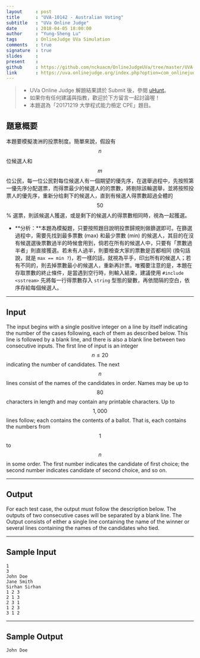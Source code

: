 ```yaml
---
layout     : post
title      : "UVA-10142 - Australian Voting"
subtitle   : "UVa Online Judge"
date       : 2018-04-05 18:00:00
author     : "Yung-Sheng Lu"
tags       : OnlineJudge UVa Simulation
comments   : true
signature  : true
slides     : 
present    :
github     : https://github.com/nckuacm/OnlineJudgeUVa/tree/master/UVA-10142
link       : https://uva.onlinejudge.org/index.php?option=com_onlinejudge&Itemid=8&page=show_problem&category=&problem=1083&mosmsg=Submission+received+with+ID+21093675
---
```


> * UVa Online Judge 解題結果請於 Submit 後，參閱 [uHunt](https://uhunt.onlinejudge.org/)。
> * 如果你有任何建議與指教，歡迎於下方留言一起討論喔！
> * 本題選為「20171219 大學程式能力檢定 CPE」題目。

## 題意概要

本題要模擬澳洲的投票制度。簡單來說，假設有 $$n$$ 位候選人和 $$m$$ 位公民，每一位公民對每位候選人有一個期望的優先序，在選舉過程中，先按照第一優先序分配選票，而得票最少的候選人的的票數，將剔除該輪選舉，並將按照投票人的優先序，重新分给剩下的候選人，直到有候選人得票數超過全體的 $$50$$% 選票，則該候選人獲選，或是剩下的候選人的得票數相同時，視為一起獲選。

* **分析：**本題為模擬題，只要按照題目說明投票歸規則做篩選即可。在篩選過程中，需要先找到最多票數 (max) 和最少票數 (min) 的候選人，其目的在沒有候選選後票數過半的時候會用到，倘若在所有的候選人中，只要有「票數過半者」則直接獲選。若未有人過半，則要檢查大家的票數是否都相同 (換句話說，就是 `max == min ?`)，若一樣的話，就視為平手，印出所有的候選人；若有不同的，則去掉票數最小的候選人，重新再計票。唯獨要注意的是，本題在存取票數的終止條件，是當遇到空行時，則輸入結束，建議使用 `#include <sstream>` 先將每一行得票數存入 `string` 型態的變數，再依間隔的空白，依序存給每個候選人。

---
## Input

The input begins with a single positive integer on a line by itself indicating the number of the cases following, each of them as described below. This line is followed by a blank line, and there is also a blank line between two consecutive inputs. The first line of input is an integer $$n \le 20$$ indicating the number of candidates. The next $$n$$ lines consist of the names of the candidates in order. Names may be up to $$80$$ characters in length and may contain any printable characters. Up to $$1,000$$ lines follow; each contains the contents of a ballot. That is, each contains the numbers from $$1$$ to $$n$$ in some order. The first number indicates the candidate of first choice; the second number indicates candidate of second choice, and so on.

---
## Output

For each test case, the output must follow the description below. The outputs of two consecutive cases will be separated by a blank line. The Output consists of either a single line containing the name of the winner or several lines containing the names of the candidates who tied.

---
## Sample Input

```
1
3
John Doe
Jane Smith
Sirhan Sirhan
1 2 3
2 1 3
2 3 1
1 2 3
3 1 2
```

---
## Sample Output

```
John Doe
```